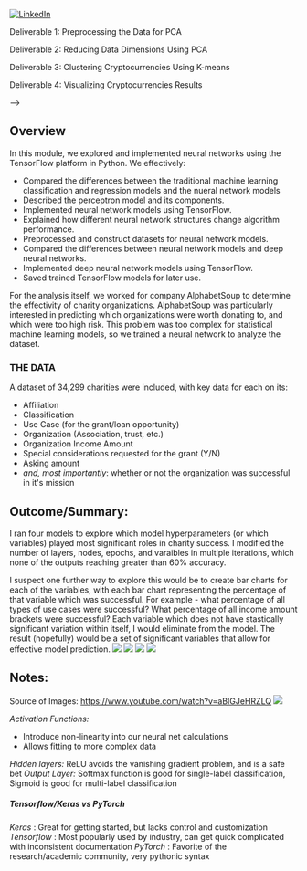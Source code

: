 <!--
*** Thanks for checking out the Best-README-Template. If you have a suggestion
*** that would make this better, please fork the repo and create a pull request
*** or simply open an issue with the tag "enhancement".
*** Thanks again! Now go create something AMAZING! :D
-->



<!-- PROJECT SHIELDS -->
<!--
*** I'm using markdown "reference style" links for readability.
*** Reference links are enclosed in brackets [ ] instead of parentheses ( ).
*** See the bottom of this document for the declaration of the reference variables
*** for contributors-url, forks-url, etc. This is an optional, concise syntax you may use.
*** https://www.markdownguide.org/basic-syntax/#reference-style-links
-->

[![LinkedIn][linkedin-shield]][linkedin-url]



<!-- PROJECT LOGO -->

Deliverable 1: Preprocessing the Data for PCA

Deliverable 2: Reducing Data Dimensions Using PCA

Deliverable 3: Clustering Cryptocurrencies Using K-means

Deliverable 4: Visualizing Cryptocurrencies Results

<!-- 
TABLE OF CONTENTS
<details open="open">
  <summary>Table of Contents</summary>
  <ol>
    <li>
      <a href="#Overview"> Overview</a>
      <ul>
        <li><a href="#Subheader">Subheader</a></li>
      </ul>
    </li>
    <li>
      <a href="#Deliverable 1: Perform ETL on Amazon Product Reviews">Deliverable 1: Perform ETL on Amazon Product Reviews</a>
      <ul>
        <li><a href="#prerequisites">Subheader 1</a></li>
        <li><a href="#installation">Subheader 2</a></li>
      </ul>
    </li>
    <li><a href="#Deliverable 2: Determine Bias of Vine Reviews">Deliverable 2: Determine Bias of Vine Reviews</a></li>
    <!-- <li><a href="#roadmap">Roadmap</a></li> -->
  </ol>
</details>
 -->


<!-- ABOUT THE PROJECT -->
## Overview
In this module, we explored and implemented neural networks using the TensorFlow platform in Python. We effectively:
* Compared the differences between the traditional machine learning classification and regression models and the nueral network models
* Described the perceptron model and its components.
* Implemented neural network models using TensorFlow.
* Explained how different neural network structures change algorithm performance.
* Preprocessed and construct datasets for neural network models.
* Compared the differences between neural network models and deep neural networks.
* Implemented deep neural network models using TensorFlow.
* Saved trained TensorFlow models for later use.

For the analysis itself, we worked for company AlphabetSoup to determine the effectivity of charity organizations. 
AlphabetSoup was particularly interested in predicting which organizations were worth donating to, and which were too high risk.
This problem was too complex for statistical machine learning models, so we trained a neural network to analyze the dataset.



### THE DATA
A dataset of 34,299 charities were included, with key data for each on its:
* Affiliation
* Classification
* Use Case (for the grant/loan opportunity)
* Organization (Association, trust, etc.)
* Organization Income Amount
* Special considerations requested for the grant (Y/N)
* Asking amount
* _and, most importantly_: whether or not the organization was successful in it's mission

## Outcome/Summary:

I ran four models to explore which model hyperparameters (or which variables) played most significant roles in charity success. I modified the number of layers, nodes, epochs, and varaibles in multiple iterations, which none of the outputs reaching greater than 60% accuracy.

I suspect one further way to explore this would be to create bar charts for each of the variables, with each bar chart representing the percentage of that variable which was successful. For example - what percentage of all types of use cases were successful? What percentage of all income amount brackets were successful? Each variable which does not have stastically significant variation within itself, I would eliminate from the model. The result (hopefully) would be a set of significant variables that allow for effective model prediction.
![](images/optimization0.PNG)
![](images/optimization1.PNG)
![](images/optimization2.PNG)
![](images/optimization3.PNG)









## Notes: 
Source of Images: https://www.youtube.com/watch?v=aBIGJeHRZLQ
![](images/Hyperparameters.PNG)

*Activation Functions:*
* Introduce non-linearity into our neural net calculations
* Allows fitting to more complex data

*Hidden layers:* ReLU avoids the vanishing gradient problem, and is a safe bet
*Output Layer:* Softmax function is good for single-label classification, Sigmoid is good for multi-label classification

##### Tensorflow/Keras vs PyTorch
*Keras* : Great for getting started, but lacks control and customization
*Tensorflow* : Most popularly used by industry, can get quick complicated with inconsistent documentation
*PyTorch* : Favorite of the research/academic community, very pythonic syntax


<!-- MARKDOWN LINKS & IMAGES -->
<!-- https://www.markdownguide.org/basic-syntax/#reference-style-links -->

[linkedin-shield]: https://img.shields.io/badge/-LinkedIn-black.svg?style=for-the-badge&logo=linkedin&colorB=555
[linkedin-url]: https://www.linkedin.com/in/robbe-verhofste/
[product-screenshot]: images/screenshot.png
